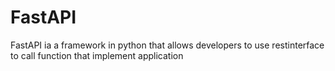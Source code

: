 # FastAPI 
FastAPI ia a framework in python that allows developers to use restinterface to call function that implement application
